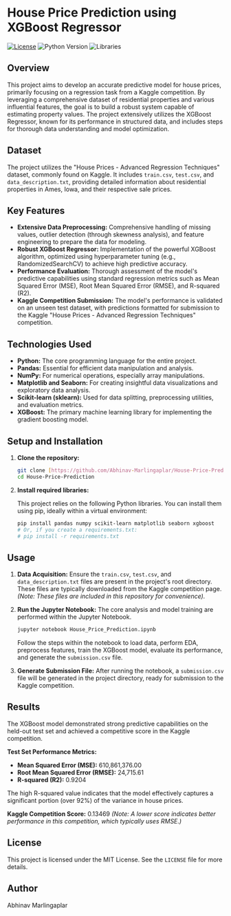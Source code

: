 # House Price Prediction using XGBoost Regressor

[![License](https://img.shields.io/badge/License-MIT-yellow.svg)](https://opensource.org/licenses/MIT)
![Python Version](https://img.shields.io/badge/Python-3.x-blue.svg)
![Libraries](https://img.shields.io/badge/Libraries-Pandas%2CNumpy%2CSklearn%2CMatplotlib%2CSeaborn%2CXGBoost%2CRandomizedSearchCV-brightgreen.svg)

## Overview

This project aims to develop an accurate predictive model for house prices, primarily focusing on a regression task from a Kaggle competition. By leveraging a comprehensive dataset of residential properties and various influential features, the goal is to build a robust system capable of estimating property values. The project extensively utilizes the XGBoost Regressor, known for its performance in structured data, and includes steps for thorough data understanding and model optimization.

## Dataset

The project utilizes the "House Prices - Advanced Regression Techniques" dataset, commonly found on Kaggle. It includes `train.csv`, `test.csv`, and `data_description.txt`, providing detailed information about residential properties in Ames, Iowa, and their respective sale prices.

## Key Features

* **Extensive Data Preprocessing:** Comprehensive handling of missing values, outlier detection (through skewness analysis), and feature engineering to prepare the data for modeling.
* **Robust XGBoost Regressor:** Implementation of the powerful XGBoost algorithm, optimized using hyperparameter tuning (e.g., RandomizedSearchCV) to achieve high predictive accuracy.
* **Performance Evaluation:** Thorough assessment of the model's predictive capabilities using standard regression metrics such as Mean Squared Error (MSE), Root Mean Squared Error (RMSE), and R-squared (R2).
* **Kaggle Competition Submission:** The model's performance is validated on an unseen test dataset, with predictions formatted for submission to the Kaggle "House Prices - Advanced Regression Techniques" competition.

## Technologies Used

* **Python:** The core programming language for the entire project.
* **Pandas:** Essential for efficient data manipulation and analysis.
* **NumPy:** For numerical operations, especially array manipulations.
* **Matplotlib and Seaborn:** For creating insightful data visualizations and exploratory data analysis.
* **Scikit-learn (sklearn):** Used for data splitting, preprocessing utilities, and evaluation metrics.
* **XGBoost:** The primary machine learning library for implementing the gradient boosting model.

## Setup and Installation

1.  **Clone the repository:**

    ```bash
    git clone [https://github.com/Abhinav-Marlingaplar/House-Price-Prediction.git](https://github.com/Abhinav-Marlingaplar/House-Price-Prediction.git)
    cd House-Price-Prediction
    ```

2.  **Install required libraries:**

    This project relies on the following Python libraries. You can install them using pip, ideally within a virtual environment:

    ```bash
    pip install pandas numpy scikit-learn matplotlib seaborn xgboost
    # Or, if you create a requirements.txt:
    # pip install -r requirements.txt
    ```

## Usage

1.  **Data Acquisition:** Ensure the `train.csv`, `test.csv`, and `data_description.txt` files are present in the project's root directory. These files are typically downloaded from the Kaggle competition page. *(Note: These files are included in this repository for convenience).*

2.  **Run the Jupyter Notebook:**
    The core analysis and model training are performed within the Jupyter Notebook.

    ```bash
    jupyter notebook House_Price_Prediction.ipynb
    ```
    Follow the steps within the notebook to load data, perform EDA, preprocess features, train the XGBoost model, evaluate its performance, and generate the `submission.csv` file.

3.  **Generate Submission File:**
    After running the notebook, a `submission.csv` file will be generated in the project directory, ready for submission to the Kaggle competition.

## Results

The XGBoost model demonstrated strong predictive capabilities on the held-out test set and achieved a competitive score in the Kaggle competition.

**Test Set Performance Metrics:**

* **Mean Squared Error (MSE):** 610,861,376.00
* **Root Mean Squared Error (RMSE):** 24,715.61
* **R-squared (R2):** 0.9204

The high R-squared value indicates that the model effectively captures a significant portion (over 92%) of the variance in house prices.

**Kaggle Competition Score:** 0.13469
*(Note: A lower score indicates better performance in this competition, which typically uses RMSE.)*

## License

This project is licensed under the MIT License. See the `LICENSE` file for more details.

## Author

Abhinav Marlingaplar
